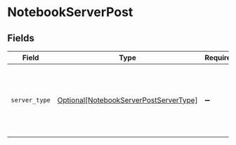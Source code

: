 # NotebookServerPost


## Fields

| Field                                                                                         | Type                                                                                          | Required                                                                                      | Description                                                                                   |
| --------------------------------------------------------------------------------------------- | --------------------------------------------------------------------------------------------- | --------------------------------------------------------------------------------------------- | --------------------------------------------------------------------------------------------- |
| `server_type`                                                                                 | [Optional[NotebookServerPostServerType]](../../models/shared/notebookserverpostservertype.md) | :heavy_minus_sign:                                                                            | Use 'gpu-server' to start a GPU instance, use 'cpu-server' to start a CPU instance.           |